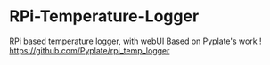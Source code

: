# RPi-Temperature-Logger
RPi based temperature logger, with webUI
Based on Pyplate's work ! https://github.com/Pyplate/rpi_temp_logger

